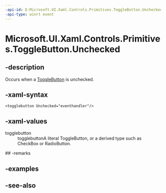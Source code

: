 ```yaml
---
-api-id: E:Microsoft.UI.Xaml.Controls.Primitives.ToggleButton.Unchecked
-api-type: winrt event
---
```


<!-- Event syntax
public event Windows.UI.Xaml.RoutedEventHandler Unchecked
-->

# Microsoft.UI.Xaml.Controls.Primitives.ToggleButton.Unchecked

## -description
Occurs when a [ToggleButton](togglebutton.md) is unchecked.

## -xaml-syntax
```xaml
<togglebutton Unchecked="eventhandler"/>
```


## -xaml-values
<dl><dt>togglebutton</dt><dd>togglebuttonA literal ToggleButton, or a derived type such as CheckBox or RadioButton.</dd>
</dl>
## -remarks

## -examples

## -see-also

